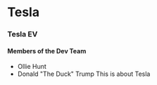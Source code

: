 # Tesla 
### Tesla EV
#### Members of the Dev Team 
- Ollie Hunt
- Donald "The Duck" Trump
This is about Tesla
